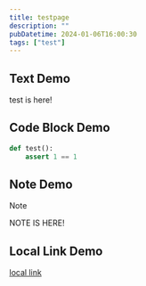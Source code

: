 ```yaml
---
title: testpage
description: ""
pubDatetime: 2024-01-06T16:00:30
tags: ["test"]
---
```

## Text Demo
test is here!

## Code Block Demo
```Python
def test():
    assert 1 == 1
```
## Note Demo
> [!note]  
> NOTE IS HERE!  

## Local Link Demo
[local link](./2024-01-06_16-58-55)
